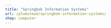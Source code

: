 ```yaml
---
title: "Springbok Information Systems"
url: /plumstead/springbok-information-systems/
shop: computer
---
```


